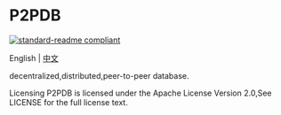# P2PDB

[![standard-readme compliant](https://img.shields.io/badge/readme%20style-standard-brightgreen.svg?style=flat-square)](https://github.com/RichardLitt/standard-readme)

English | [中文](./README.md)

decentralized,distributed,peer-to-peer database.

Licensing
P2PDB is licensed under the  Apache License Version 2.0,See LICENSE for the full license text.





